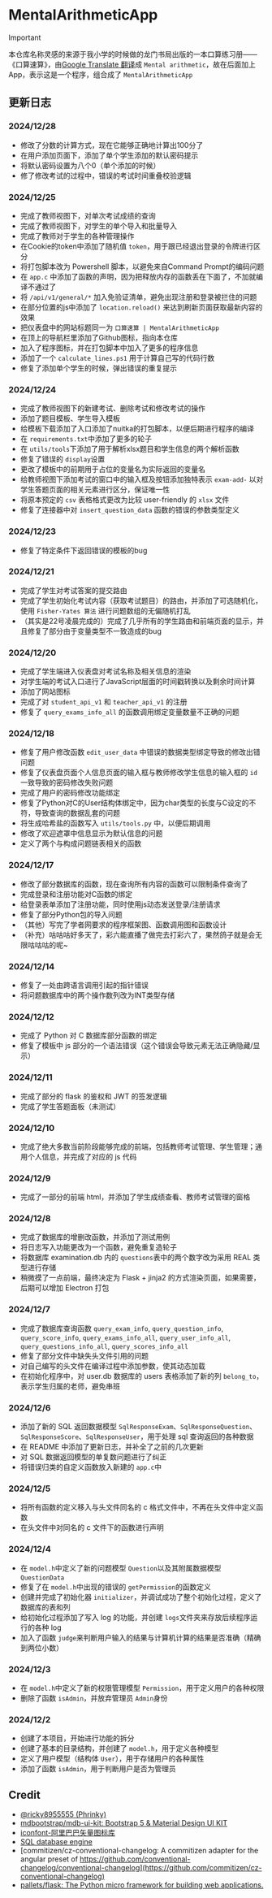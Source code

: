 # MentalArithmeticApp

> [!important]
>
> 本仓库名称灵感的来源于我小学的时候做的龙门书局出版的一本口算练习册——《口算速算》，由[Google Translate 翻译](https://translate.google.com/?sl=auto&tl=en&text=%E5%8F%A3%E7%AE%97%E9%80%9F%E7%AE%97&op=translate)成 `Mental arithmetic`，故在后面加上 App，表示这是一个程序，组合成了 `MentalArithmeticApp`

## 更新日志

### 2024/12/28

- 修改了分数的计算方式，现在它能够正确地计算出100分了
- 在用户添加页面下，添加了单个学生添加的默认密码提示
- 将默认密码设置为八个0（单个添加的时候）
- 修了修改考试的过程中，错误的考试时间重叠校验逻辑

### 2024/12/25

- 完成了教师视图下，对单次考试成绩的查询
- 完成了教师视图下，对学生的单个导入和批量导入
- 完成了教师对于学生的各种管理操作
- 在Cookie的token中添加了随机值 `token`，用于跟已经退出登录的令牌进行区分
- 将打包脚本改为 Powershell 脚本，以避免来自Command Prompt的编码问题
- 在 `app.c` 中添加了函数的声明，因为把释放内存的函数丢在下面了，不加就编译不通过了
- 将 `/api/v1/general/*` 加入免验证清单，避免出现注册和登录被拦住的问题
- 在部分位置的js中添加了 `location.reload()` 来达到刷新页面获取最新内容的效果
- 把仪表盘中的网站标题同一为 `口算速算 | MentalArithmeticApp`
- 在顶上的导航栏里添加了Github图标，指向本仓库
- 加入了程序图标，并在打包脚本中加入了更多的程序信息
- 添加了一个 `calculate_lines.ps1` 用于计算自己写的代码行数
- 修复了添加单个学生的时候，弹出错误的重复提示

### 2024/12/24

- 完成了教师视图下的新建考试、删除考试和修改考试的操作
- 添加了题目模板、学生导入模板
- 给模板下载添加了入口添加了nuitka的打包脚本，以便后期进行程序的编译
- 在 `requirements.txt`中添加了更多的轮子
- 在 `utils/tools`下添加了用于解析xlsx题目和学生信息的两个解析函数
- 修复了错误的 `display`设置
- 更改了模板中的前期用于占位的变量名为实际返回的变量名
- 给教师视图下添加考试的窗口中的输入框及按钮添加独特表示 `exam-add-` 以对学生答题页面的相关元素进行区分，保证唯一性
- 将原本预定的 `csv` 表格格式更改为比较 user-friendly 的 `xlsx` 文件
- 修复了连接器中对 `insert_question_data` 函数的错误的参数类型定义

### 2024/12/23

- 修复了特定条件下返回错误的模板的bug

### 2024/12/21

- 完成了学生对考试答案的提交路由
- 完成了学生初始化考试内容（获取考试题目）的路由，并添加了可选随机化，使用 `Fisher-Yates 算法` 进行问题数组的无偏随机打乱
- （其实是22号凌晨完成的）完成了几乎所有的学生路由和前端页面的显示，并且修复了部分由于变量类型不一致造成的bug

### 2024/12/20

- 完成了学生端进入仪表盘对考试名称及相关信息的渲染
- 对学生端的考试入口进行了JavaScript层面的时间戳转换以及剩余时间计算
- 添加了网站图标
- 完成了对 `student_api_v1` 和 `teacher_api_v1` 的注册
- 修复了 `query_exams_info_all` 的函数调用绑定变量数量不正确的问题

### 2024/12/18

- 修复了用户修改函数 `edit_user_data` 中错误的数据类型绑定导致的修改出错问题
- 修复了仪表盘页面个人信息页面的输入框与教师修改学生信息的输入框的 `id`一致导致的密码修改失败问题
- 完成了用户的密码修改功能绑定
- 修复了Python对C的User结构体绑定中，因为char类型的长度与C设定的不符，导致查询的数据乱套的问题
- 将生成哈希盐的函数写入  `utils/tools.py` 中，以便后期调用
- 修改了欢迎遮罩中信息显示为默认信息的问题
- 定义了两个与构成问题链表相关的函数

### 2024/12/17

- 修改了部分数据库的函数，现在查询所有内容的函数可以限制条件查询了
- 完成登录和注册功能对C函数的绑定
- 给登录表单添加了注册功能，同时使用js动态发送登录/注册请求
- 修复了部分Python包的导入问题
- （其他）写完了学者网要求的程序框架图、函数调用图和函数设计
- （补充）咕咕咕好多天了，彩六能直播了做完去打彩六了，果然鸽子就是会无限咕咕咕的呢~

### 2024/12/14

- 修复了一处由跨语言调用引起的指针错误
- 将问题数据库中的两个操作数列改为INT类型存储

### 2024/12/12

- 完成了 Python 对 C 数据库部分函数的绑定
- 修复了模板中 js 部分的一个语法错误（这个错误会导致元素无法正确隐藏/显示）

### 2024/12/11

- 完成了部分的 flask 的鉴权和 JWT 的签发逻辑
- 完成了学生答题面板（未测试）

### 2024/12/10

- 完成了绝大多数当前阶段能够完成的前端，包括教师考试管理、学生管理；通用个人信息，并完成了对应的 js 代码

### 2024/12/9

- 完成了一部分的前端 html，并添加了学生成绩查看、教师考试管理的窗格

### 2024/12/8

- 完成了数据库的增删改函数，并添加了测试用例
- 将日志写入功能更改为一个函数，避免重复造轮子
- 将数据库 examination.db 内的 `questions`表中的两个数字改为采用 REAL 类型进行存储
- 稍微摸了一点前端，最终决定为 Flask + jinja2 的方式渲染页面，如果需要，后期可以增加 Electron 打包

### 2024/12/7

- 完成了数据库查询函数 `query_exam_info`, `query_question_info`, `query_score_info`, `query_exams_info_all`, `query_user_info_all`, `query_questions_info_all`, `query_scores_info_all`
- 修复了部分文件中缺失头文件引用的问题
- 对自己编写的头文件在编译过程中添加参数，使其动态加载
- 在初始化程序中，对 user.db 数据库的 users 表格添加了新的列 `belong_to`，表示学生归属的老师，避免串班

### 2024/12/6

- 添加了新的 SQL 返回数据模型 `SqlResponseExam`、`SqlResponseQuestion`、`SqlResponseScore`、`SqlResponseUser`，用于处理 sql 查询返回的各种数据
- 在 README 中添加了更新日志，并补全了之前的几次更新
- 对 SQL 数据返回模型的单复数问题进行了纠正
- 将错误归类的自定义函数放入新建的 `app.c`中

### 2024/12/5

- 将所有函数的定义移入与头文件同名的 c 格式文件中，不再在头文件中定义函数
- 在头文件中对同名的 c 文件下的函数进行声明

### 2024/12/4

- 在 `model.h`中定义了新的问题模型 `Question`以及其附属数据模型 `QuestionData`
- 修复了在 `model.h`中出现的错误的 `getPermission`的函数定义
- 创建并完成了初始化器 `initializer`，并调试成功了整个初始化过程，定义了数据库的表和列
- 给初始化过程添加了写入 log 的功能，并创建 `logs`文件夹来存放后续程序运行的各种 log
- 加入了函数 `judge`来判断用户输入的结果与计算机计算的结果是否准确（精确到两位小数）

### 2024/12/3

- 在 `model.h`中定义了新的权限管理模型 `Permission`，用于定义用户的各种权限
- 删除了函数 `isAdmin`，并放弃管理员 `Admin`身份

### 2024/12/2

- 创建了本项目，开始进行功能的拆分
- 创建了基本的目录结构，并创建了 `model.h`，用于定义各种模型
- 定义了用户模型（结构体 `User`），用于存储用户的各种属性
- 添加了函数 `isAdmin`，用于判断用户是否为管理员

## Credit

- [@ricky8955555 (Phrinky)](https://github.com/ricky8955555)
- [mdbootstrap/mdb-ui-kit: Bootstrap 5 &amp; Material Design UI KIT](https://github.com/mdbootstrap/mdb-ui-kit)
- [iconfont-阿里巴巴矢量图标库](https://www.iconfont.cn/)
- [SQL database engine](https://github.com/sqlite/sqlite)
- [commitizen/cz-conventional-changelog: A commitizen adapter for the angular preset of https://github.com/conventional-changelog/conventional-changelog](https://github.com/commitizen/cz-conventional-changelog)
- [pallets/flask: The Python micro framework for building web applications.](https://github.com/pallets/flask/)
